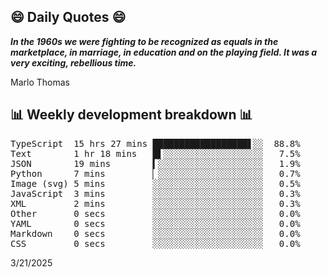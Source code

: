## 😄 Daily Quotes 😄

_**In the 1960s we were fighting to be recognized as equals in the marketplace, in marriage, in education and on the playing field. It was a very exciting, rebellious time.**_

Marlo Thomas



## 📊 Weekly development breakdown 📊

<pre>TypeScript  15 hrs 27 mins ██████████████████▋░░  88.8%
Text        1 hr 18 mins   █▌░░░░░░░░░░░░░░░░░░░   7.5%
JSON        19 mins        ▍░░░░░░░░░░░░░░░░░░░░   1.9%
Python      7 mins         ▏░░░░░░░░░░░░░░░░░░░░   0.7%
Image (svg) 5 mins         ░░░░░░░░░░░░░░░░░░░░░   0.5%
JavaScript  3 mins         ░░░░░░░░░░░░░░░░░░░░░   0.3%
XML         2 mins         ░░░░░░░░░░░░░░░░░░░░░   0.3%
Other       0 secs         ░░░░░░░░░░░░░░░░░░░░░   0.0%
YAML        0 secs         ░░░░░░░░░░░░░░░░░░░░░   0.0%
Markdown    0 secs         ░░░░░░░░░░░░░░░░░░░░░   0.0%
CSS         0 secs         ░░░░░░░░░░░░░░░░░░░░░   0.0%</pre>

3/21/2025